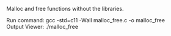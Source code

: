 Malloc and free functions without the libraries.


Run command: gcc -std=c11 -Wall malloc_free.c -o malloc_free <br>
Output Viewer: ./malloc_free
